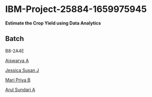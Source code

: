 # IBM-Project-25884-1659975945
<b>Estimate the Crop Yield using Data Analytics</b>

## Batch

B8-2A4E

[Aiswarya A](https://github.com/Aiswarya-A)

[Jessica Susan J](https://github.com/Jessica-Susan-J)

[Mari Priya B](https://github.com/Mari-Priya-B)

[Arul Sundari A](https://github.com/Arul-Sundari-A)
